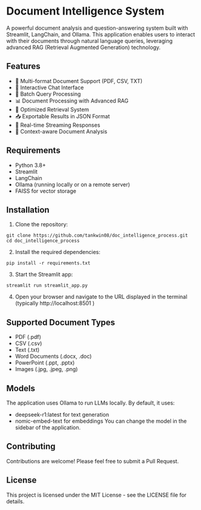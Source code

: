 # Document Intelligence System

A powerful document analysis and question-answering system built with Streamlit, LangChain, and Ollama. This application enables users to interact with their documents through natural language queries, leveraging advanced RAG (Retrieval Augmented Generation) technology.

## Features

- 📄 Multi-format Document Support (PDF, CSV, TXT)
- 💬 Interactive Chat Interface
- 🔄 Batch Query Processing
- 📊 Document Processing with Advanced RAG
- 🚀 Optimized Retrieval System
- 📥 Exportable Results in JSON Format
- 🔄 Real-time Streaming Responses
- 🎯 Context-aware Document Analysis

## Requirements

- Python 3.8+
- Streamlit
- LangChain
- Ollama (running locally or on a remote server)
- FAISS for vector storage

## Installation

1. Clone the repository:
```
git clone https://github.com/tankwin08/doc_intelligence_process.git
cd doc_intelligence_process
```
2. Install the required dependencies:
```
pip install -r requirements.txt
```
3. Start the Streamlit app:
```
streamlit run streamlit_app.py
```
4. Open your browser and navigate to the URL displayed in the terminal (typically http://localhost:8501 )

## Supported Document Types
- PDF (.pdf)
- CSV (.csv)
- Text (.txt)
- Word Documents (.docx, .doc)
- PowerPoint (.ppt, .pptx)
- Images (.jpg, .jpeg, .png)
## Models
The application uses Ollama to run LLMs locally. By default, it uses:

- deepseek-r1:latest for text generation
- nomic-embed-text for embeddings
You can change the model in the sidebar of the application.


## Contributing
Contributions are welcome! Please feel free to submit a Pull Request.

## License
This project is licensed under the MIT License - see the LICENSE file for details.